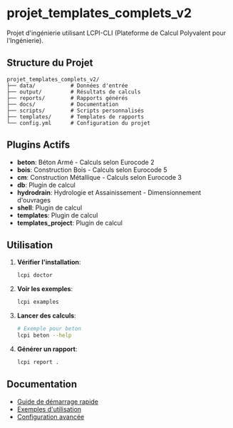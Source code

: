 # projet_templates_complets_v2

Projet d'ingénierie utilisant LCPI-CLI (Plateforme de Calcul Polyvalent pour l'Ingénierie).

## Structure du Projet

```
projet_templates_complets_v2/
├── data/           # Données d'entrée
├── output/         # Résultats de calculs
├── reports/        # Rapports générés
├── docs/           # Documentation
├── scripts/        # Scripts personnalisés
├── templates/      # Templates de rapports
└── config.yml      # Configuration du projet
```

## Plugins Actifs

- **beton**: Béton Armé - Calculs selon Eurocode 2
- **bois**: Construction Bois - Calculs selon Eurocode 5
- **cm**: Construction Métallique - Calculs selon Eurocode 3
- **db**: Plugin de calcul
- **hydrodrain**: Hydrologie et Assainissement - Dimensionnement d'ouvrages
- **shell**: Plugin de calcul
- **templates**: Plugin de calcul
- **templates_project**: Plugin de calcul

## Utilisation

1. **Vérifier l'installation**:
   ```bash
   lcpi doctor
   ```

2. **Voir les exemples**:
   ```bash
   lcpi examples
   ```

3. **Lancer des calculs**:
   ```bash
   # Exemple pour beton
   lcpi beton --help
   ```

4. **Générer un rapport**:
   ```bash
   lcpi report .
   ```

## Documentation

- [Guide de démarrage rapide](docs/quick_start.md)
- [Exemples d'utilisation](docs/examples.md)
- [Configuration avancée](docs/configuration.md)
